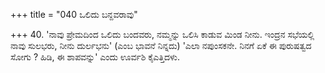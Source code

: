 +++
title = "040 ಒಲಿದು ಬನ್ದವರಾವು"

+++
40. 'ನಾವು ಪ್ರೇಮದಿಂದ ಒಲಿದು ಬಂದವರು, ನಮ್ಮನ್ನು ಒಲಿಸಿ ಕಾಡುವ ಮಿಂಡ ನೀನು. ಇಂದ್ರನ ಸಭೆಯಲ್ಲಿ ನಾವು ಸುಲಭರು, ನೀನು ದುರ್ಲಭನು' (ಎಂಬ ಭಾವನೆ ನಿನ್ನದು) 'ಎಲಾ ನಪುಂಸಕನೇ. ನಿನಗೆ ಏಕೆ ಈ ಪುರುಷತ್ವದ ಸೋಗು ? ಹಿಡಿ, ಈ ಶಾಪವನ್ನು' ಎಂದು ಊರ್ವಶಿ ಕೈಎತ್ತಿದಳು.